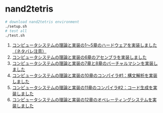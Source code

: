 # nand2tetris

```bash
# download nand2tetris environment
./setup.sh
# test all
./test.sh
```

1. [コンピュータシステムの理論と実装の1〜5章のハードウェアを実装しました（ネタバレ注意）](https://nihemak.hatenablog.com/entry/2019/04/28/150541)
2. [コンピュータシステムの理論と実装の6章のアセンブラを実装しました](https://nihemak.hatenablog.com/entry/2020/05/06/190858)
3. [コンピュータシステムの理論と実装の7章と8章のバーチャルマシンを実装しました](https://nihemak.hatenablog.com/entry/2020/06/13/191644)
4. [コンピュータシステムの理論と実装の10章のコンパイラ#1：構文解析を実装しました](https://nihemak.hatenablog.com/entry/2020/07/26/201122)
5. [コンピュータシステムの理論と実装の11章のコンパイラ#2：コード生成を実装しました](https://nihemak.hatenablog.com/entry/2024/03/16/173846)
6. [コンピュータシステムの理論と実装の12章のオペレーティングシステムを実装しました](https://nihemak.hatenablog.com/entry/2024/03/31/164958)
